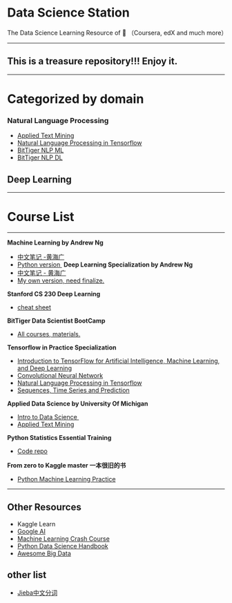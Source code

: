 #  Data Science Station

The Data Science Learning Resource of 🌰 （Coursera, edX and much more） 

---- 

## This is a treasure repository!!! Enjoy it.

---- 
# Categorized by domain
### Natural Language Processing
* [Applied Text Mining][1]
*  [Natural Language Processing in Tensorflow][2]
*  [BitTiger NLP ML][3]
*  [BitTiger NLP DL][4]
## Deep Learning

---- 

# Course List

---- 
**Machine Learning by Andrew Ng**
* [中文笔记 -黄海广][5]
* [Python version ][6]
**Deep Learning Specialization by Andrew Ng**
* [中文笔记 - 黄海广][7]
* [My own version, need finalize.][8]

**Stanford CS 230 Deep Learning**
* [cheat sheet][9]

**BitTiger Data Scientist BootCamp**
* [All courses, materials.][10]

**Tensorflow in Practice Specialization**
*  [Introduction to TensorFlow for Artificial Intelligence, Machine Learning, and Deep Learning][11]
*  [Convolutional Neural Network][12]
*  [Natural Language Processing in Tensorflow][13]
*  [Sequences, Time Series and Prediction][14]

**Applied Data Science by University Of Michigan**
* [Intro to Data Science ][15]
* [Applied Text Mining][16]

**Python Statistics Essential Training**
* [Code repo][17]


**From zero to Kaggle master 一本很旧的书** 
* [Python Machine Learning Practice][18]



---- 
## Other Resources
* Kaggle Learn
* [Google AI][19]
* [Machine Learning Crash Course][20]
* [Python Data Science Handbook][21]
* [Awesome Big Data][22]


## other list 
* [Jieba中文分词][23]

[1]:	/Applied-Text-Mining-in-Python-by-University-of-Michigan/
[2]:	/Natural%20Language%20Processing%20in%20Tensorflow/
[3]:	/BitTiger-DS501/Lectures/Week5/
[4]:	/BitTiger-DS501/Lectures/Week11/
[5]:	https://github.com/fengdu78/Coursera-ML-AndrewNg-Notes
[6]:	https://github.com/JWarmenhoven/Coursera-Machine-Learning
[7]:	/deeplearning-specialization/
[8]:	/Deep-Learning-Specialization/
[9]:	https://github.com/afshinea/stanford-cs-230-deep-learning
[10]:	/BitTiger-DS501/
[11]:	/Intro%20to%20Data%20Science%20in%20Python/
[12]:	/Convolutional%20Neural%20Networks
[13]:	/Natural%20Language%20Processing%20in%20Tensorflow/
[14]:	https://github.com/lipengyuan1994/Patrick-s-DS-Station/tree/master/Sequences,%20Time%20Series%20and%20Prediction
[15]:	https://github.com/lipengyuan1994/Patrick-s-DS-Station/tree/master/Intro%20to%20Data%20Science%20in%20Python
[16]:	/Applied-Text-Mining-in-Python-by-University-of-Michigan/
[17]:	/Python-Statistics-Essential-Training/
[18]:	https://github.com/lipengyuan1994/Patrick-s-DS-Station/tree/master/E-books/From%20zero%20to%20Kaggle%20master%20%E4%B8%80%E6%9C%AC%E5%BE%88%E6%97%A7%E7%9A%84%E4%B9%A6
[19]:	https://ai.google/education/
[20]:	https://developers.google.com/machine-learning/crash-course?hl=en
[21]:	https://github.com/jakevdp/PythonDataScienceHandbook
[22]:	https://github.com/onurakpolat/awesome-bigdata
[23]:	https://github.com/fxsjy/jieba
